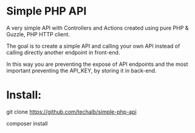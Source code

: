 # Simple PHP API
A very simple API with Controllers and Actions created using pure PHP & Guzzle, PHP HTTP client.

The goal is to create a simple API and calling your own API instead of calling directly another endpoint in front-end.

In this way you are preventing the expose of API endpoints and the most important preventing the API_KEY, by storing it in back-end.

# Install:
git clone https://github.com/techalb/simple-php-api

composer install
